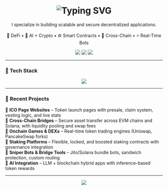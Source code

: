 <h1 align="center">
  <img src="https://readme-typing-svg.demolab.com?font=Fira+Code&pause=1000&center=true&width=435&lines=Hey%2C+I'm+a+Blockchain+Developer+%F0%9F%91%A8%E2%80%8D%F0%9F%92%BB" alt="Typing SVG" />
</h1>

<p align="center">
  I specialize in building scalable and secure decentralized applications.
  <br><br>
  🦄 DeFi • 🧠 AI + Crypto • ⚙️ Smart Contracts • 🔁 Cross-Chain • ⚡ Real-Time Bots
</p>

<p align="center">
  <img src="https://img.shields.io/badge/Focus-Blockchain-blue?style=for-the-badge" />
  <img src="https://img.shields.io/badge/Stack-Solana%20%7C%20EVM%20%7C%20AI-black?style=for-the-badge" />
  <img src="https://img.shields.io/badge/Open%20Source-Contributor-green?style=for-the-badge" />
</p>

---

### 🚀 Tech Stack

<p align="center">
  <img src="https://skillicons.dev/icons?i=solidity,rust,js,ts,nodejs,react,nextjs,tailwind,mongodb,docker" />
</p>

---

### 🧩 Recent Projects

🔹 **ICO Page Websites** – Token launch pages with presale, claim system, vesting logic, and live stats  
🔹 **Cross-Chain Bridges** – Secure asset transfer across EVM chains and Solana, with liquidity pooling and swap fees  
🔹 **Onchain Games & DEXs** – Real-time token trading engines (Uniswap, PancakeSwap forks)  
🔹 **Staking Platforms** – Flexible, locked, and boosted staking contracts with governance integration  
🔹 **Sniper Bots & Bridge Tools** – Jito/Solana bundle bots, sandwich protection, custom routing  
🔹 **AI Integration** – LLM + blockchain hybrid apps with inference-based token rewards  

---

<p align="center">
  <img src="https://github-readme-activity-graph.vercel.app/graph?username=cryptoGuru131&theme=github-dark&hide_border=true" />
</p>
